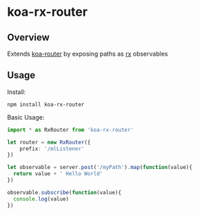 koa-rx-router
==

Overview
--

Extends [koa-router](https://github.com/alexmingoia/koa-router) by exposing paths as [rx](https://github.com/Reactive-Extensions/RxJS) observables

Usage
--

Install:
```
npm install koa-rx-router
```

Basic Usage:

```TypeScript
import * as RxRouter from 'koa-rx-router'

let router = new RxRouter({
    prefix: '/mlListener'
})

let observable = server.post('/myPath').map(function(value){
  return value + ' Hello World'
})

observable.subscribe(function(value){
  console.log(value)
})

```
